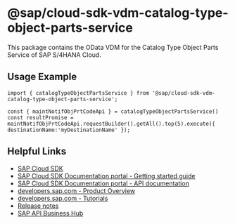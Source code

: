 # @sap/cloud-sdk-vdm-catalog-type-object-parts-service

This package contains the OData VDM for the Catalog Type Object Parts Service of SAP S/4HANA Cloud.

## Usage Example
```
import { catalogTypeObjectPartsService } from '@sap/cloud-sdk-vdm-catalog-type-object-parts-service';

const { maintNotifObjPrtCodeApi } = catalogTypeObjectPartsService()
const resultPromise = maintNotifObjPrtCodeApi.requestBuilder().getAll().top(5).execute({ destinationName:'myDestinationName' });

```

## Helpful Links

- [SAP Cloud SDK](https://github.com/SAP/cloud-sdk-js)
- [SAP Cloud SDK Documentation portal - Getting started guide](https://sap.github.io/cloud-sdk/docs/js/getting-started)
- [SAP Cloud SDK Documentation portal - API documentation](https://sap.github.io/cloud-sdk/docs/js/api)
- [developers.sap.com - Product Overview](https://developers.sap.com/topics/cloud-sdk.html)
- [developers.sap.com - Tutorials](https://developers.sap.com/tutorial-navigator.html?tag=software-product:technology-platform/sap-cloud-sdk&tag=tutorial:type/tutorial&tag=programming-tool:javascript)
- [Release notes](https://help.sap.com/doc/2324e9c3b28748a4ae2ad08166d77675/1.0/en-US/js-index.html)
- [SAP API Business Hub](https://api.sap.com/)
